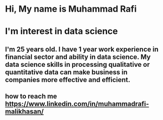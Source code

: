 # Hi, My name is Muhammad Rafi
# I'm interest in data science
## I'm 25 years old. I have 1 year work experience in financial sector and ability in data science. My data science skills in processing qualitative or quantitative data can make business in companies more effective and efficient.
## how to reach me https://www.linkedin.com/in/muhammadrafi-malikhasan/
